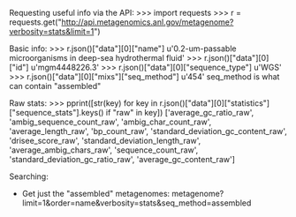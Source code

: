 Requesting useful info via the API:
    >>> import requests
    >>> r = requests.get("http://api.metagenomics.anl.gov/metagenome?verbosity=stats&limit=1")

Basic info:
    >>> r.json()["data"][0]["name"]
    u'0.2-um-passable microorganisms in deep-sea hydrothermal fluid'
    >>> r.json()["data"][0]["id"]
    u'mgm4448226.3'
    >>> r.json()["data"][0]["sequence_type"]
    u'WGS'
    >>> r.json()["data"][0]["mixs"]["seq_method"]
    u'454'
seq_method is what can contain "assembled"

Raw stats:
    >>> pprint([str(key) for key in r.json()["data"][0]["statistics"]["sequence_stats"].keys() if "raw" in key])
    ['average_gc_ratio_raw',
     'ambig_sequence_count_raw',
     'ambig_char_count_raw',
     'average_length_raw',
     'bp_count_raw',
     'standard_deviation_gc_content_raw',
     'drisee_score_raw',
     'standard_deviation_length_raw',
     'average_ambig_chars_raw',
     'sequence_count_raw',
     'standard_deviation_gc_ratio_raw',
     'average_gc_content_raw']

Searching:
  - Get just the "assembled" metagenomes:
    metagenome?limit=1&order=name&verbosity=stats&seq_method=assembled
